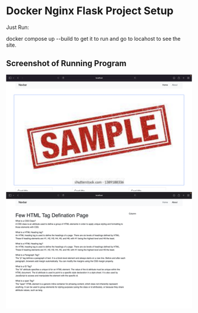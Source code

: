 # Docker Nginx Flask Project Setup

Just Run:

docker compose up --build to get it to run and go to locahost to see the site.

## Screenshot of Running Program

![Running Program](screenshots/ouput1.png)
![Running Program](screenshots/output2.png)
